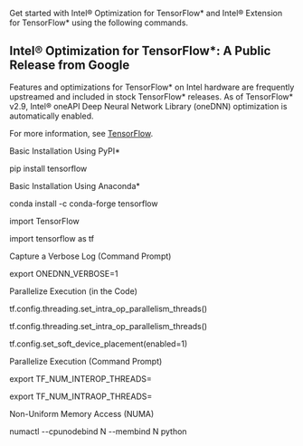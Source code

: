 Get started with Intel® Optimization for TensorFlow* and Intel® Extension for TensorFlow* using the following commands.

## Intel® Optimization for TensorFlow*: A Public Release from Google
Features and optimizations for TensorFlow* on Intel hardware are frequently upstreamed and included in stock TensorFlow* releases. As of TensorFlow* v2.9, Intel® oneAPI Deep Neural Network Library (oneDNN) optimization is automatically enabled.

For more information, see [TensorFlow](https://www.tensorflow.org/).

Basic Installation Using PyPI*

pip install tensorflow

Basic Installation Using Anaconda*

conda install -c conda-forge tensorflow

import TensorFlow

import tensorflow as tf

Capture a Verbose Log (Command Prompt)

export ONEDNN_VERBOSE=1

Parallelize Execution (in the Code)

tf.config.threading.set_intra_op_parallelism_threads()

tf.config.threading.set_intra_op_parallelism_threads()

tf.config.set_soft_device_placement(enabled=1)

Parallelize Execution (Command Prompt)

export TF_NUM_INTEROP_THREADS=<number of physical cores per socket>

export TF_NUM_INTRAOP_THREADS=<number of sockets>

Non-Uniform Memory Access (NUMA)

numactl --cpunodebind N --membind N python <script>

Enable bf16 Training

from tensorflow.keras import mixed_precision

policy = mixed_precision.Policy('mixed_bfloat16')

mixed_precision.set_global_policy(policy)



## Intel® Optimization for TensorFlow*: A Public Release from Intel
In addition to the performance tuning options listed under the Google public release, the Intel public release offers OpenMP* optimizations for further performance enhancements.

For additional installation methods, see the [Intel® Optimization for TensorFlow* Installation Guide](https://www.intel.com/content/www/us/en/developer/articles/guide/optimization-for-tensorflow-installation-guide.html).

For more information about performance, see the [Maximize TensorFlow* Performance on CPU](https://www.intel.com/content/www/us/en/developer/articles/technical/maximize-tensorflow-performance-on-cpu-considerations-and-recommendations-for-inference.html).

Basic Installation Using PyPI*

pip install intel-tensorflow

Basic Installation Using Anaconda*

conda install tensorflow (Linux/MacOS)

conda install tensorflow-mkl (Windows)

import TensorFlow

import tensorflow as tf

Capture a Verbose Log (Command Prompt)

export ONEDNN_VERBOSE=1

Parallelize Execution (in the Code)

tf.config.threading.set_intra_op_parallelism_threads()

tf.config.threading.set_intra_op_parallelism_threads()

tf.config.set_soft_device_placement(enabled=1)

Parallelize Execution (Command Prompt)

export TF_NUM_INTEROP_THREADS=<number of physical cores per socket>

export TF_NUM_INTRAOP_THREADS=<number of sockets>

Non-Uniform Memory Access (NUMA)

numactl --cpunodebind N --membind N python <script>

Enable bf16 Training

from tensorflow.keras import mixed_precision

policy = mixed_precision.Policy('mixed_bfloat16')

mixed_precision.set_global_policy(policy)

Set the Maximum Number of Threads (Command Prompt)

export OMP_NUM_THREADS=num physical cores

Bind OpenMP Threads to Physical Processing Units

export KMP_AFFINITY=granularity=fine,compact,1,0

Set a Wait Time (ms) After Completing the Execution of a Parallel Region Before Sleeping

export KMP_BLOCKTIME=<time>

Recommended to be to 0 for CNN or 1 for non-CNN (user should verify empirically)

Print an OpenMP Runtime Library Env Variables During Execution

export KMP_SETTINGS=TRUE



## Intel® Extension for TensorFlow*
This extension provides the most up-to-date features and optimizations on Intel hardware, most of which will eventually be upstreamed to stock TensorFlow* releases. Additionally, while users can get many optimization benefits by default without needing an additional set up, Intel® Extension for TensorFlow* provides further tuning and custom operations to boost performance even more.

For additional installation methods, see the [Intel® Extension for TensorFlow* Installation Guide](https://intel.github.io/intel-extension-for-tensorflow/latest/docs/install/installation_guide.html).

For more information, see [Intel® Extension for TensorFlow*](https://intel.github.io/intel-extension-for-tensorflow/latest/get_started.html).

Basic GPU Installation using PyPI

pip install --upgrade intel-extension-for-tensorflow[gpu]

Import Intel Extension for TensorFlow

import intel_extension_for_tensorflow as itex

Get an XPU Back End Type

itex.get_backend()

Toggle a GPU Back End (in the Code): Set by Default

itex.set_backend(‘GPU’)

Toggle a GPU Back End (Command Prompt): Set by Default

export ITEX_XPU_BACKEND="GPU"

Advanced Automatic Mixed Precision (in the Code): A Basic Configuration with Improved Inference Speed with Reduced Memory Consumption

auto_mixed_precision_options = itex.AutoMixedPrecisionOptions()



auto_mixed_precision_options.data_type = itex.BFLOAT16 # or itex.FLOAT16

Advanced Automatic Mixed Precision (Command Prompt): A Basic Configuration with Improved Inference Speed with Reduced Memory Consumption

export ITEX_AUTO_MIXED_PRECISION=1 

export ITEX_AUTO_MIXED_PRECISION_DATA_TYPE="BFLOAT16" # or "FLOAT16"

Customized AdamW Optimizer (in the Code)

itex.ops.AdamWithWeightDecayOptimizer(

    weight_decay_rate=0.001,

    learning_rate=0.001, beta_1=0.9,

    beta_2=0.999,

    epsilon=1e-07, name='Adam',

    exclude_from_weight_decay=["LayerNorm",

    "layer_norm", "bias"], **kwargs

)



Customized Layer Normalization (in the Code)

itex.ops.LayerNormalization(

    axis=-1, epsilon=0.001, center=True,

    scale=True,

    beta_initializer='zeros',

    gamma_initializer='ones',

    beta_regularizer=None,

    gamma_regularizer=None,

    beta_constraint=None,

    gamma_constraint=None, **kwargs

)

Customized GELU (in the Code)

itex.ops.gelu(

    features, approximate=False, name=None

)

Customized LSTM (in the Code)

itex.ops.ItexLSTM(

    200, activation='tanh',

    recurrent_activation='sigmoid',

    use_bias=True,

    kernel_initializer='glorot_uniform',

    recurrent_initializer='orthogonal',

    bias_initializer='zeros', **kwargs

)



For more information and support, or to report any issues, see:

[Intel® Extension for TensorFlow* Issues on GitHub*](https://github.com/intel/intel-extension-for-tensorflow/issues)

[TensorFlow* Issues on GitHub*](https://github.com/tensorflow/tensorflow/issues)

[Intel® AI Analytics Toolkit Forum](https://community.intel.com/t5/Intel-oneAPI-AI-Analytics/bd-p/ai-analytics-toolkit)



Sign up and try this extension for free using [Intel® Developer Cloud for oneAPI](https://devcloud.intel.com/oneapi/get_started/).
